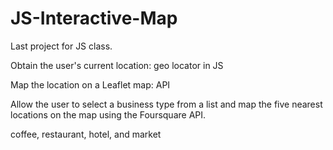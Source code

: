 # JS-Interactive-Map

Last project for JS class.

Obtain the user's current location: geo locator in JS

Map the location on a Leaflet map: API

Allow the user to select a business type from a list and map the five nearest locations on the map using the Foursquare API.

coffee, restaurant, hotel, and market